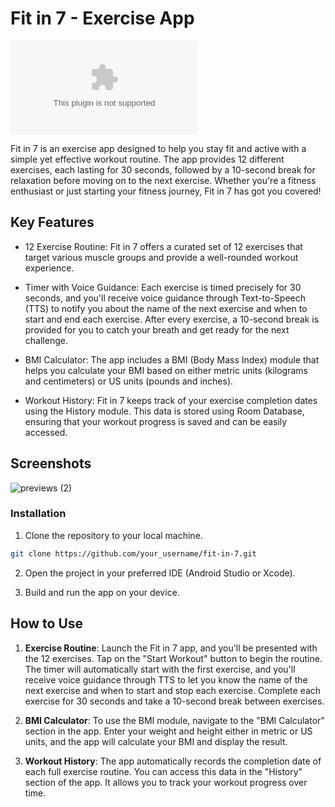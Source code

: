 # Fit in 7 - Exercise App
![Apk](https://github.com/Vanshpanchal/Fit-In-7/blob/580325edb543bb9357a5a52abe34fc8057753f9d/Fit%20In%207.apk)

Fit in 7 is an exercise app designed to help you stay fit and active with a simple yet effective workout routine. The app provides 12 different exercises, each lasting for 30 seconds, followed by a 10-second break for relaxation before moving on to the next exercise. Whether you're a fitness enthusiast or just starting your fitness journey, Fit in 7 has got you covered!

## Key Features

- 12 Exercise Routine: Fit in 7 offers a curated set of 12 exercises that target various muscle groups and provide a well-rounded workout experience.

- Timer with Voice Guidance: Each exercise is timed precisely for 30 seconds, and you'll receive voice guidance through Text-to-Speech (TTS) to notify you about the name of the next exercise and when to start and end each exercise. After every exercise, a 10-second break is provided for you to catch your breath and get ready for the next challenge.

- BMI Calculator: The app includes a BMI (Body Mass Index) module that helps you calculate your BMI based on either metric units (kilograms and centimeters) or US units (pounds and inches).

- Workout History: Fit in 7 keeps track of your exercise completion dates using the History module. This data is stored using Room Database, ensuring that your workout progress is saved and can be easily accessed.

## Screenshots

![previews (2)](https://github.com/Vanshpanchal/Fit-In-7/assets/83567205/6be91928-1345-4121-b42b-c599b02a9e47)

### Installation

1. Clone the repository to your local machine.

```bash
git clone https://github.com/your_username/fit-in-7.git
```

2. Open the project in your preferred IDE (Android Studio or Xcode).

3. Build and run the app on your device.

## How to Use

1. **Exercise Routine**: Launch the Fit in 7 app, and you'll be presented with the 12 exercises. Tap on the "Start Workout" button to begin the routine. The timer will automatically start with the first exercise, and you'll receive voice guidance through TTS to let you know the name of the next exercise and when to start and stop each exercise. Complete each exercise for 30 seconds and take a 10-second break between exercises.

2. **BMI Calculator**: To use the BMI module, navigate to the "BMI Calculator" section in the app. Enter your weight and height either in metric or US units, and the app will calculate your BMI and display the result.

3. **Workout History**: The app automatically records the completion date of each full exercise routine. You can access this data in the "History" section of the app. It allows you to track your workout progress over time.
